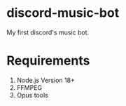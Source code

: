 # discord-music-bot
My first discord's music bot.

# Requirements

<ol>
  <li>Node.js Version 18+</li>
  <li>FFMPEG</li>
  <li>Opus tools</li>
</ol>
